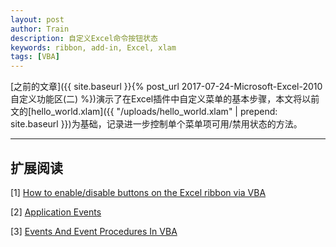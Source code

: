 ```yaml
---
layout: post
author: Train
description: 自定义Excel命令按钮状态
keywords: ribbon, add-in, Excel, xlam
tags: [VBA]
---
```


[之前的文章]({{ site.baseurl }}{% post_url 2017-07-24-Microsoft-Excel-2010自定义功能区(二) %})演示了在Excel插件中自定义菜单的基本步骤，本文将以前文的[hello_world.xlam]({{ "/uploads/hello_world.xlam" | prepend: site.baseurl }})为基础，记录进一步控制单个菜单项可用/禁用状态的方法。

---



##  扩展阅读

[1] [How to enable/disable buttons on the Excel ribbon via VBA](https://stackoverflow.com/questions/37643470/how-to-enable-disable-buttons-on-the-excel-ribbon-via-vba)  

[2] [Application Events](http://www.cpearson.com/excel/AppEvent.aspx)

[3] [Events And Event Procedures In VBA](http://www.cpearson.com/excel/Events.aspx)